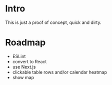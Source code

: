 # Intro
This is just a proof of concept, quick and dirty.

# Roadmap
- ESLint
- convert to React
- use Next.js
- clickable table rows and/or calendar heatmap
- show map
